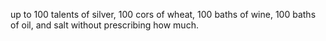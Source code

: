 up to 100 talents of silver, 100 cors of wheat, 100 baths of wine, 100 baths of oil, and salt without prescribing how much.
